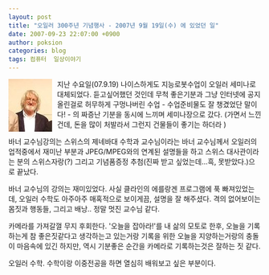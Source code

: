 ```yaml
---
layout: post
title: "오일러 300주년 기념행사 - 2007년 9월 19일(수) 에 있었던 일"
date: 2007-09-23 22:07:00 +0900
author: poksion
categories: blog
tags: 컴퓨터  일상이야기
---
```


<div class="imageblock left" style="float: left; margin-right: 10px;"><img src="/assets/img/post/euler.jpg"></div>

지난 수요일(07.9.19) 나이스하게도 지능로봇수업이 오일러 세미나로 대체되었다. 듣고싶어했던 것인데 무척 좋은기분과 그냥 인터넷에 공지올린걸로 허무하게 구멍나버린 수업 - 수업준비물도 잘 챙겼었단 말이다! - 의 짜증난 기분을 동시에 느끼며 세미나장으로 갔다. (가면서 느낀건데, 돈을 많이 처발라서 그런지 건물들이 좋기는 하더라 )

바너 교수님강의는 스위스의 제네바대 수학과 교수님이라는 바너 교수님께서 오일러의 업적중에서 재미난 부분과 JPEG/MPEG와의 연계된 설명들을 하고 스위스 대사관이라는 분의 스위스자랑(?) 그리고 기념품증정 추첨(진짜 받고 싶었는데...흑, 못받았다.)으로 끝났다.

바너 교수님의 강의는 재미있었다. 사실 클라인의 에를랑겐 프로그램에 푹 빠져있었는데, 오일러 수학도 아주아주 매혹적으로 보이게끔, 설명을 잘 해주셨다. 격의 없어보이는 몸짓과 행동들, 그리고 배낭.. 정말 멋진 교수님 같다.

카메라를 가져갈껄 무지 후회한다. '오늘을 잡아라!'를 내 삶의 모토로 한후, 오늘을 기록하는게 참 좋은짓같다고 생각하는고 있는거랑 기록을 위한 오늘을 지양하는거랑의 충돌이 마음속에 있긴 하지만, 역시 기분좋은 순간을 카메라로 기록하는것은 잘하는 짓 같다.

오일러 수학. 수학이랑 이중전공을 하면 열심히 배워보고 싶은 부분이다.

